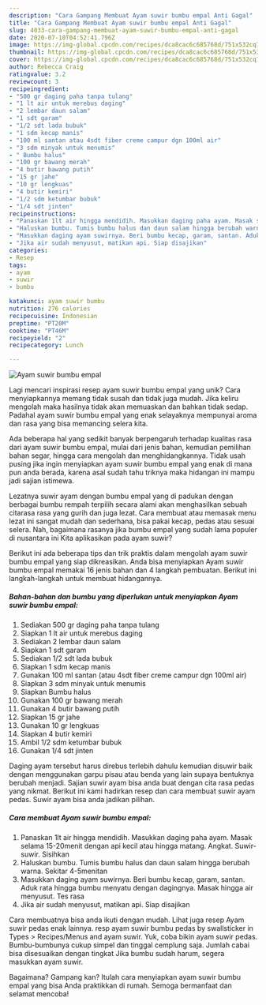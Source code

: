 ```yaml
---
description: "Cara Gampang Membuat Ayam suwir bumbu empal Anti Gagal"
title: "Cara Gampang Membuat Ayam suwir bumbu empal Anti Gagal"
slug: 4033-cara-gampang-membuat-ayam-suwir-bumbu-empal-anti-gagal
date: 2020-07-10T04:52:41.796Z
image: https://img-global.cpcdn.com/recipes/dca8cac6c685768d/751x532cq70/ayam-suwir-bumbu-empal-foto-resep-utama.jpg
thumbnail: https://img-global.cpcdn.com/recipes/dca8cac6c685768d/751x532cq70/ayam-suwir-bumbu-empal-foto-resep-utama.jpg
cover: https://img-global.cpcdn.com/recipes/dca8cac6c685768d/751x532cq70/ayam-suwir-bumbu-empal-foto-resep-utama.jpg
author: Rebecca Craig
ratingvalue: 3.2
reviewcount: 3
recipeingredient:
- "500 gr daging paha tanpa tulang"
- "1 lt air untuk merebus daging"
- "2 lembar daun salam"
- "1 sdt garam"
- "1/2 sdt lada bubuk"
- "1 sdm kecap manis"
- "100 ml santan atau 4sdt fiber creme campur dgn 100ml air"
- "3 sdm minyak untuk menumis"
- " Bumbu halus"
- "100 gr bawang merah"
- "4 butir bawang putih"
- "15 gr jahe"
- "10 gr lengkuas"
- "4 butir kemiri"
- "1/2 sdm ketumbar bubuk"
- "1/4 sdt jinten"
recipeinstructions:
- "Panaskan 1lt air hingga mendidih. Masukkan daging paha ayam. Masak selama 15-20menit dengan api kecil atau hingga matang. Angkat. Suwir-suwir. Sisihkan"
- "Haluskan bumbu. Tumis bumbu halus dan daun salam hingga berubah warna. Sekitar 4-5menitan"
- "Masukkan daging ayam suwirnya. Beri bumbu kecap, garam, santan. Aduk rata hingga bumbu menyatu dengan dagingnya. Masak hingga air menyusut. Tes rasa"
- "Jika air sudah menyusut, matikan api. Siap disajikan"
categories:
- Resep
tags:
- ayam
- suwir
- bumbu

katakunci: ayam suwir bumbu 
nutrition: 276 calories
recipecuisine: Indonesian
preptime: "PT20M"
cooktime: "PT46M"
recipeyield: "2"
recipecategory: Lunch

---
```



![Ayam suwir bumbu empal](https://img-global.cpcdn.com/recipes/dca8cac6c685768d/751x532cq70/ayam-suwir-bumbu-empal-foto-resep-utama.jpg)

Lagi mencari inspirasi resep ayam suwir bumbu empal yang unik? Cara menyiapkannya memang tidak susah dan tidak juga mudah. Jika keliru mengolah maka hasilnya tidak akan memuaskan dan bahkan tidak sedap. Padahal ayam suwir bumbu empal yang enak selayaknya mempunyai aroma dan rasa yang bisa memancing selera kita.

Ada beberapa hal yang sedikit banyak berpengaruh terhadap kualitas rasa dari ayam suwir bumbu empal, mulai dari jenis bahan, kemudian pemilihan bahan segar, hingga cara mengolah dan menghidangkannya. Tidak usah pusing jika ingin menyiapkan ayam suwir bumbu empal yang enak di mana pun anda berada, karena asal sudah tahu triknya maka hidangan ini mampu jadi sajian istimewa.

Lezatnya suwir ayam dengan bumbu empal yang di padukan dengan berbagai bumbu rempah terpilih secara alami akan menghasilkan sebuah citarasa rasa yang gurih dan juga lezat. Cara membuat atau memasak menu lezat ini sangat mudah dan sederhana, bisa pakai kecap, pedas atau sesuai selera. Nah, bagaimana rasanya jika bumbu empal yang sudah lama populer di nusantara ini Kita aplikasikan pada ayam suwir?


Berikut ini ada beberapa tips dan trik praktis dalam mengolah ayam suwir bumbu empal yang siap dikreasikan. Anda bisa menyiapkan Ayam suwir bumbu empal memakai 16 jenis bahan dan 4 langkah pembuatan. Berikut ini langkah-langkah untuk membuat hidangannya.

<!--inarticleads1-->

##### Bahan-bahan dan bumbu yang diperlukan untuk menyiapkan Ayam suwir bumbu empal:

1. Sediakan 500 gr daging paha tanpa tulang
1. Siapkan 1 lt air untuk merebus daging
1. Sediakan 2 lembar daun salam
1. Siapkan 1 sdt garam
1. Sediakan 1/2 sdt lada bubuk
1. Siapkan 1 sdm kecap manis
1. Gunakan 100 ml santan (atau 4sdt fiber creme campur dgn 100ml air)
1. Siapkan 3 sdm minyak untuk menumis
1. Siapkan  Bumbu halus
1. Gunakan 100 gr bawang merah
1. Gunakan 4 butir bawang putih
1. Siapkan 15 gr jahe
1. Gunakan 10 gr lengkuas
1. Siapkan 4 butir kemiri
1. Ambil 1/2 sdm ketumbar bubuk
1. Gunakan 1/4 sdt jinten


Daging ayam tersebut harus direbus terlebih dahulu kemudian disuwir baik dengan menggunakan garpu pisau atau benda yang lain supaya bentuknya berubah menjadi. Sajian suwir ayam bisa anda buat dengan cita rasa pedas yang nikmat. Berikut ini kami hadirkan resep dan cara membuat suwir ayam pedas. Suwir ayam bisa anda jadikan pilihan. 

<!--inarticleads2-->

##### Cara membuat Ayam suwir bumbu empal:

1. Panaskan 1lt air hingga mendidih. Masukkan daging paha ayam. Masak selama 15-20menit dengan api kecil atau hingga matang. Angkat. Suwir-suwir. Sisihkan
1. Haluskan bumbu. Tumis bumbu halus dan daun salam hingga berubah warna. Sekitar 4-5menitan
1. Masukkan daging ayam suwirnya. Beri bumbu kecap, garam, santan. Aduk rata hingga bumbu menyatu dengan dagingnya. Masak hingga air menyusut. Tes rasa
1. Jika air sudah menyusut, matikan api. Siap disajikan


Cara membuatnya bisa anda ikuti dengan mudah. Lihat juga resep Ayam suwir pedas enak lainnya. resp ayam suwir bumbu pedas by swallsticker in Types &gt; Recipes/Menus and ayam suwir. Yuk, coba bikin ayam suwir pedas. Bumbu-bumbunya cukup simpel dan tinggal cemplung saja. Jumlah cabai bisa disesuaikan dengan tingkat Jika bumbu sudah harum, segera masukkan ayam suwir. 

Bagaimana? Gampang kan? Itulah cara menyiapkan ayam suwir bumbu empal yang bisa Anda praktikkan di rumah. Semoga bermanfaat dan selamat mencoba!
